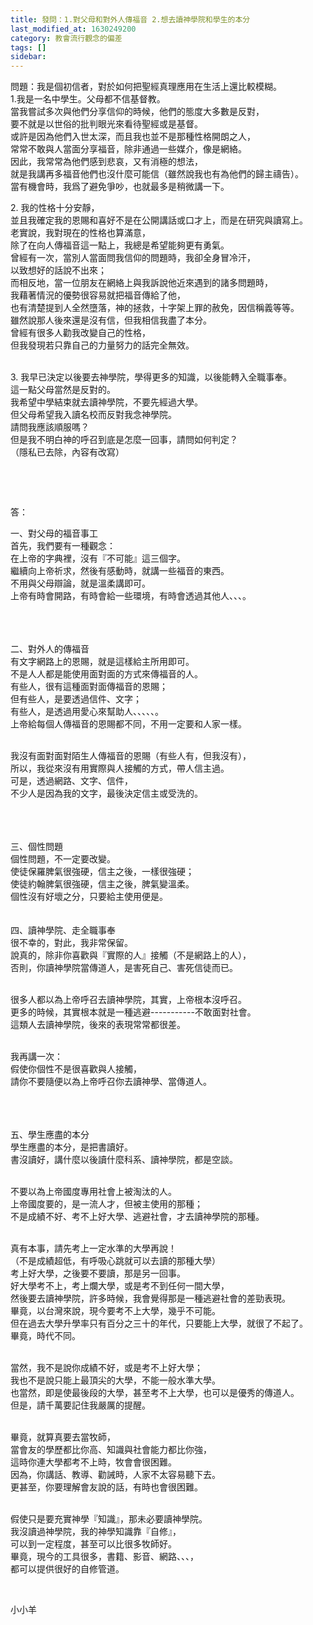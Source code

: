 ```yaml
---
title: 發問：1.對父母和對外人傳福音 2.想去讀神學院和學生的本分
last_modified_at: 1630249200
category: 教會流行觀念的偏差
tags: []
sidebar: 
---
```


<p>問題：我是個初信者，對於如何把聖經真理應用在生活上還比較模糊。<br/>
1.我是一名中學生。父母都不信基督教。<br/>
當我嘗試多次與他們分享信仰的時候，他們的態度大多數是反對，<br/>
要不就是以世俗的批判眼光來看待聖經或是基督。<br/>
或許是因為他們入世太深，而且我也並不是那種性格開朗之人，<br/>
常常不敢與人當面分享福音，除非通過一些媒介，像是網絡。<br/>
因此，我常常為他們感到悲哀，又有消極的想法，<br/>
就是我講再多福音他們也沒什麼可能信（雖然說我也有為他們的歸主禱告）。<br/>
當有機會時，我爲了避免爭吵，也就最多是稍微講一下。</p>
<p>2. 我的性格十分安靜，<br/>
並且我確定我的恩賜和喜好不是在公開講話或口才上，而是在研究與讀寫上。<br/>
老實說，我對現在的性格也算滿意，<br/>
除了在向人傳福音這一點上，我總是希望能夠更有勇氣。<br/>
曾經有一次，當別人當面問我信仰的問題時，我卻全身冒冷汗，<br/>
以致想好的話說不出來；<br/>
而相反地，當一位朋友在網絡上與我訴說他近來遇到的諸多問題時，<br/>
我藉著情況的優勢很容易就把福音傳給了他，<br/>
也有清楚提到人全然墮落，神的拯救，十字架上罪的赦免，因信稱義等等。<br/>
雖然說那人後來還是沒有信，但我相信我盡了本分。<br/>
曾經有很多人勸我改變自己的性格，<br/>
但我發現若只靠自己的力量努力的話完全無效。</p>
<p><br/>
3. 我早已決定以後要去神學院，學得更多的知識，以後能轉入全職事奉。<br/>
這一點父母當然是反對的。<br/>
我希望中學結束就去讀神學院，不要先經過大學。<br/>
但父母希望我入讀名校而反對我念神學院。<br/>
請問我應該順服嗎？<br/>
但是我不明白神的呼召到底是怎麼一回事，請問如何判定？<br/>
（隱私已去除，內容有改寫）</p>
<p> </p>
<p> </p>
<p>答：</p>
<p>一、對父母的福音事工<br/>
首先，我們要有一種觀念：<br/>
在上帝的字典裡，沒有『不可能』這三個字。<br/>
繼續向上帝祈求，然後有感動時，就講一些福音的東西。<br/>
不用與父母辯論，就是溫柔講即可。<br/>
上帝有時會開路，有時會給一些環境，有時會透過其他人、、、。<br/>
 <br/>
 </p>
<p><br/>
二、對外人的傳福音<br/>
有文字網路上的恩賜，就是這樣給主所用即可。<br/>
不是人人都是能使用面對面的方式來傳福音的人。<br/>
有些人，很有這種面對面傳福音的恩賜；<br/>
但有些人，是要透過信件、文字；<br/>
有些人，是透過用愛心來幫助人、、、、、。<br/>
上帝給每個人傳福音的恩賜都不同，不用一定要和人家一樣。<br/>
 </p>
<p>我沒有面對面對陌生人傳福音的恩賜（有些人有，但我沒有），<br/>
所以，我從來沒有用實際與人接觸的方式，帶人信主過。<br/>
可是，透過網路、文字、信件，<br/>
不少人是因為我的文字，最後決定信主或受洗的。<br/>
 <br/>
 <br/>
 </p>
<p>三、個性問題<br/>
個性問題，不一定要改變。<br/>
使徒保羅脾氣很強硬，信主之後，一樣很強硬；<br/>
使徒約翰脾氣很強硬，信主之後，脾氣變溫柔。<br/>
個性沒有好壞之分，只要給主使用便是。<br/>
 <br/>
 <br/>
四、讀神學院、走全職事奉<br/>
很不幸的，對此，我非常保留。<br/>
說真的，除非你喜歡與『實際的人』接觸（不是網路上的人），<br/>
否則，你讀神學院當傳道人，是害死自己、害死信徒而已。<br/>
 </p>
<p>很多人都以為上帝呼召去讀神學院，其實，上帝根本沒呼召。<br/>
更多的時候，其實根本就是一種逃避-----------不敢面對社會。<br/>
這類人去讀神學院，後來的表現常常都很差。<br/>
 </p>
<p>我再講一次：<br/>
假使你個性不是很喜歡與人接觸，<br/>
請你不要隨便以為上帝呼召你去讀神學、當傳道人。<br/>
 <br/>
 </p>
<p><br/>
五、學生應盡的本分<br/>
學生應盡的本分，是把書讀好。<br/>
書沒讀好，講什麼以後讀什麼科系、讀神學院，都是空談。</p>
<p><br/>
不要以為上帝國度專用社會上被淘汰的人。<br/>
上帝國度要的，是一流人才，但被主使用的那種；<br/>
不是成績不好、考不上好大學、逃避社會，才去讀神學院的那種。</p>
<p><br/>
真有本事，請先考上一定水準的大學再說！<br/>
（不是成績超低，有呼吸心跳就可以去讀的那種大學）<br/>
考上好大學，之後要不要讀，那是另一回事。<br/>
好大學考不上，考上爛大學，或是考不到任何一間大學，<br/>
然後要去讀神學院，許多時候，我會覺得那是一種逃避社會的差勁表現。<br/>
畢竟，以台灣來說，現今要考不上大學，幾乎不可能。<br/>
但在過去大學升學率只有百分之三十的年代，只要能上大學，就很了不起了。<br/>
畢竟，時代不同。<br/>
 </p>
<p>當然，我不是說你成績不好，或是考不上好大學；<br/>
我也不是說只能上最頂尖的大學，不能一般水準大學。<br/>
也當然，即是使最後段的大學，甚至考不上大學，也可以是優秀的傳道人。<br/>
但是，請千萬要記住我嚴厲的提醒。</p>
<p><br/>
畢竟，就算真要去當牧師，<br/>
當會友的學歷都比你高、知識與社會能力都比你強，<br/>
這時你連大學都考不上時，牧會會很困難。<br/>
因為，你講話、教導、勸誡時，人家不太容易聽下去。<br/>
更甚至，你要理解會友說的話，有時也會很困難。</p>
<p><br/>
假使只是要充實神學『知識』，那未必要讀神學院。<br/>
我沒讀過神學院，我的神學知識靠『自修』，<br/>
可以到一定程度，甚至可以比很多牧師好。<br/>
畢竟，現今的工具很多，書籍、影音、網路、、、，<br/>
都可以提供很好的自修管道。</p>
<p> </p>
<p>小小羊</p>
<p> </p>
